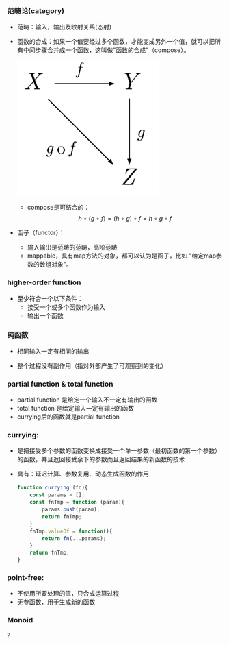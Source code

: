 

### 范畴论(category)

+ 范畴：输入，输出及映射关系(态射)

+ 函数的合成：如果一个值要经过多个函数，才能变成另外一个值，就可以把所有中间步骤合并成一个函数，这叫做"函数的合成"（compose）。

  ![compose](../resource/compose.png)

  + compose是可结合的：
    $$
    h∘(g∘f) = (h∘g)∘f = h∘g∘f
    $$

  

+ 函子（functor）：

  + 输入输出是范畴的范畴，高阶范畴
  + mappable，具有map方法的对象，都可以认为是函子，比如 "给定map参数的数组对象”。

### higher-order function

+ 至少符合一个以下条件：
  + 接受一个或多个函数作为输入
  + 输出一个函数



### 纯函数

+ 相同输入一定有相同的输出

+ 整个过程没有副作用（指对外部产生了可观察到的变化）

  

### partial function & total function

- partial function 是给定一个输入不一定有输出的函数
- total function 是给定输入一定有输出的函数
- currying后的函数就是partial function

### 	currying:

- 是把接受多个参数的函数变换成接受一个单一参数（最初函数的第一个参数）的函数，并且返回接受余下的参数而且返回结果的新函数的技术

- 具有：延迟计算、参数复用、动态生成函数的作用

  ```js
  function currying (fn){
      const params = [];
      const fnTmp = function (param){
          params.push(param);
          return fnTmp;
      }
      fnTmp.valueOf = function(){
          return fn(...params);
      }
      return fnTmp;
  }
  ```

  

### point-free:

+ 不使用所要处理的值，只合成运算过程
+ 无参函数，用于生成新的函数



### Monoid

?